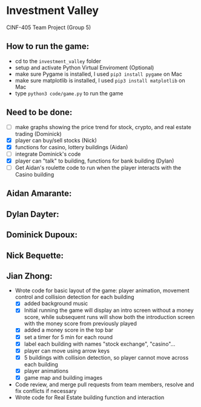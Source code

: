 # Investment Valley
CINF-405 Team Project (Group 5)

## How to run the game:
- cd to the `investment_valley`  folder
- setup and activate Python Virtual Enviroment (Optional)
- make sure Pygame is installed, I used `pip3 install pygame` on Mac
- make sure matplotlib is installed, I used `pip3 install matplotlib` on Mac
- type  `python3 code/game.py`  to run the game

## Need to be done:
- [ ] make graphs showing the price trend for stock, crypto, and real estate trading (Dominick)
- [x] player can buy/sell stocks (Nick)
- [x] functions for casino, lottery buildings (Aidan)
- [ ] integrate Dominick's code
- [x] player can "talk" to building, functions for bank building (Dylan)
- [ ] Get Aidan's roulette code to run when the player interacts with the Casino building

## Aidan Amarante:

## Dylan Dayter:

## Dominick Dupoux: 

## Nick Bequette:

## Jian Zhong: 
- Wrote code for basic layout of the game: player animation, movement control and collision detection for each building
  - [x] added background music 
  - [x] Initial running the game will display an intro screen without a money score, while subsequent runs will show both the introduction screen with the money score from previously played
  - [x] added a money score in the top bar
  - [x] set a timer for 5 min for each round
  - [x] label each building with names "stock exchange", "casino"...
  - [x] player can move using arrow keys
  - [x] 5 buildings with collision detection, so player cannot move across each building
  - [x] player animations
  - [x] game map and building images
- Code review, and merge pull requests from team members, resolve and fix conflicts if necessary
- Wrote code for Real Estate building function and interaction
